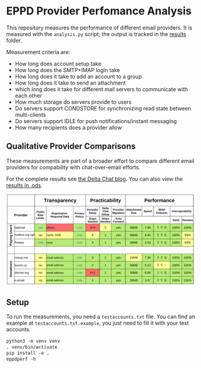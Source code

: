 # EPPD Provider Perfomance Analysis

This repository measures the performance of different email providers. It is
measured with the `analysis.py` script; the output is tracked in the
[results](https://github.com/deltachat/eppdperf/tree/main/results) folder.

Measurement criteria are:
- How long does account setup take
- How long does the SMTP+IMAP login take
- How long does it take to add an account to a group
- How long does it take to send an attachment
- which long does it take for different mail servers to communicate with each other
- How much storage do servers provide to users
- Do servers support CONDSTORE for synchronizing read state between multi-clients
- Do servers support IDLE for push notifications/instant messaging
- How many recipients does a provider allow

## Qualitative Provider Comparisons

These measurements are part of a broader effort to compare different email
providers for compability with chat-over-email efforts.

For the complete results see [the Delta Chat blog](https://delta.chat/en/2022-01-16-dapsi2blogpost).
You can also view the [results in .ods](https://github.com/deltachat/eppdperf/blob/main/results/e-mail_provider_comparison.ods?raw=true).

![An overview over the provider comparisons.](https://github.com/deltachat/deltachat-pages/raw/master/assets/blog/2022-01-19-eppd-table.png)

## Setup

To run the measurements, you need a `testaccounts.txt` file. You can find an
example at `testaccounts.txt.example`, you just need to fill it with your test
accounts.

```
python3 -m venv venv
. venv/bin/activate
pip install -e .
eppdperf -h
```
